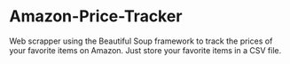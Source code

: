 # Amazon-Price-Tracker

Web scrapper using the Beautiful Soup framework to track the prices of your favorite items on Amazon. Just store your favorite items in a CSV file.
